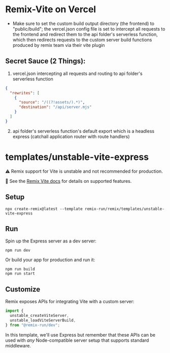 # Remix-Vite on Vercel

- Make sure to set the custom build output directory (the frontend) to "public/build"; the vercel.json config file is set to intercept all requests to the frontend and redirect them to the api folder's serverless function, which then redirects requests to the custom server build functions produced by remix team via their vite plugin

## Secret Sauce (2 Things):

1. vercel.json intercepting all requests and routing to api folder's serverless function

```json
{
  "rewrites": [
    {
      "source": "/((?!assets/).*)",
      "destination": "/api/server.mjs"
    }
  ]
}
```

2. api folder's serverless function's default export which is a headless express (catchall application router with route handlers)

# templates/unstable-vite-express

⚠️ Remix support for Vite is unstable and not recommended for production.

📖 See the [Remix Vite docs][remix-vite-docs] for details on supported features.

## Setup

```shellscript
npx create-remix@latest --template remix-run/remix/templates/unstable-vite-express
```

## Run

Spin up the Express server as a dev server:

```shellscript
npm run dev
```

Or build your app for production and run it:

```shellscript
npm run build
npm run start
```

## Customize

Remix exposes APIs for integrating Vite with a custom server:

```ts
import {
  unstable_createViteServer,
  unstable_loadViteServerBuild,
} from "@remix-run/dev";
```

In this template, we'll use Express but remember that these APIs can be used with _any_ Node-compatible server setup that supports standard middleware.

[remix-vite-docs]: https://remix.run/docs/en/main/future/vite
